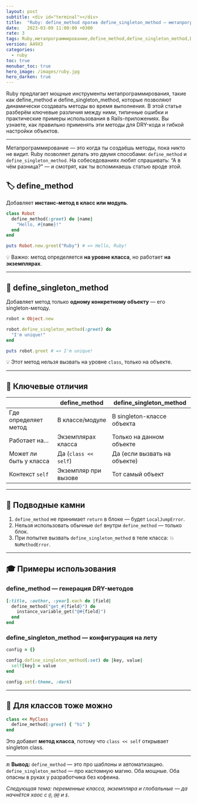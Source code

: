 ```yaml
---
layout: post
subtitle: <div id="terminal"></div>
title:  "Ruby: define_method против define_singleton_method — метапрограммируй, но не колдуй"
date:   2023-03-09 11:00:00 +0300
rate: 3
tags: Ruby,метапрограммирование,define_method,define_singleton_method,DRY,Rails
version: A49X3
categories:
  - ruby
toc: true
menubar_toc: true
hero_image: /images/ruby.jpg
hero_darken: true
---
```

Ruby предлагает мощные инструменты метапрограммирования, такие как define_method и define_singleton_method, которые позволяют динамически создавать методы во время выполнения. В этой статье разберём ключевые различия между ними, типичные ошибки и практические примеры использования в Rails-приложениях. Вы узнаете, как правильно применять эти методы для DRY-кода и гибкой настройки объектов.

---

Метапрограммирование — это когда ты создаёшь методы, пока никто не видит. Ruby позволяет делать это двумя способами: `define_method` и `define_singleton_method`. На собеседованиях любят спрашивать: “А в чём разница?” — и смотрят, как ты вспоминаешь статью вроде этой.

## 🏷 define_method

Добавляет **инстанс-метод в класс или модуль**.

```ruby
class Robot
  define_method(:greet) do |name|
    "Hello, #{name}!"
  end
end

puts Robot.new.greet("Ruby") # => Hello, Ruby!
````

💡 Важно: метод определяется **на уровне класса**, но работает **на экземплярах**.

---

## 🧍 define\_singleton\_method

Добавляет метод только **одному конкретному объекту** — его singleton-методу.

```ruby
robot = Object.new

robot.define_singleton_method(:greet) do
  "I'm unique!"
end

puts robot.greet # => I'm unique!
```

💡 Этот метод нельзя вызвать на уровне `class`, только на объекте.

---

## 🧠 Ключевые отличия

|                        | define\_method       | define\_singleton\_method    |
| ---------------------- | -------------------- | ---------------------------- |
| Где определяет метод   | В классе/модуле      | В singleton-классе объекта   |
| Работает на…           | Экземплярах класса   | Только на данном объекте     |
| Может ли быть у класса | Да (`class << self`) | Да (если вызвать на объекте) |
| Контекст `self`        | Экземпляр при вызове | Тот самый объект             |

---

## 🧨 Подводные камни

1. `define_method` не принимает `return` в блоке — будет `LocalJumpError`.
2. Нельзя использовать обычные `def` внутри `define_method` — только блок.
3. При попытке вызвать `define_singleton_method` в теле класса: 💥 `NoMethodError`.

---

## 🎓 Примеры использования

### define\_method — генерация DRY-методов

```ruby
[:title, :author, :year].each do |field|
  define_method("get_#{field}") do
    instance_variable_get("@#{field}")
  end
end
```

### define\_singleton\_method — конфигурация на лету

```ruby
config = {}

config.define_singleton_method(:set) do |key, value|
  self[key] = value
end

config.set(:theme, :dark)
```

---

## 🔧 Для классов тоже можно

```ruby
class << MyClass
  define_method(:greet) { "hi" }
end
```

Это добавит **метод класса**, потому что `class << self` открывает singleton class.

---

🔚 **Вывод:**
`define_method` — это про шаблоны и автоматизацию. `define_singleton_method` — про кастомную магию. Оба мощные. Оба опасны в руках у разработчика без кофеина.

*Следующая тема: переменные класса, экземпляра и глобальные — да начнётся хаос с `@`, `@@` и `$`.*
